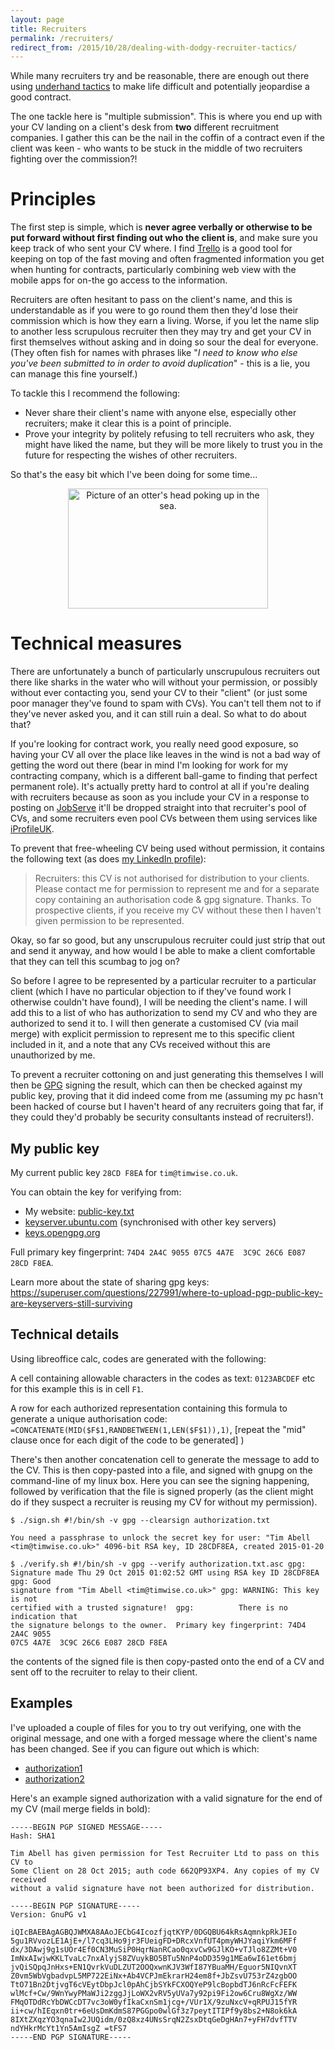 ```yaml
---
layout: page
title: Recruiters
permalink: /recruiters/
redirect_from: /2015/10/28/dealing-with-dodgy-recruiter-tactics/
---
```


While many recruiters try and be reasonable, there are enough out there using
[underhand
tactics](http://www.brandonsavage.net/why-recruiters-are-bad-for-your-career/)
to make life difficult and potentially jeopardise a good contract.

The one tackle here is "multiple submission". This is where you end up with
your CV landing on a client's desk from **two** different recruitment companies. I
gather this can be the nail in the coffin of a contract even if the client was
keen - who wants to be stuck in the middle of two recruiters fighting over the
commission?!

# Principles

The first step is simple, which is **never agree verbally or otherwise to be
put forward without first finding out who the client is**, and make sure you
keep track of who sent your CV where. I find
[Trello](https://trello.com/timabell2/recommend) is a good tool for keeping on
top of the fast moving and often fragmented information you get when hunting
for contracts, particularly combining web view with the mobile apps for on-the
go access to the information.

Recruiters are often hesitant to pass on the client's name, and this is
understandable as if you were to go round them then they'd lose their
commission which is how they earn a living. Worse, if you let the name slip to
another less scrupulous recruiter then they may try and get your CV in first
themselves without asking and in doing so sour the deal for everyone. (They
often fish for names with phrases like "*I need to know who else you've been
submitted to in order to avoid duplication*" - this is a lie, you can manage
this fine yourself.)

To tackle this I recommend the following:

* Never share their client's name with anyone else, especially other
  recruiters; make it clear this is a point of principle.
* Prove your integrity by politely refusing to tell recruiters who ask, they
  might have liked the name, but they will be more likely to trust you in the
  future for respecting the wishes of other recruiters.

So that's the easy bit which I've been doing for some time...

<div style="text-align: center">
<a href="https://www.flickr.com/photos/tim_abell/21013910269/" target="_blank" rel="noopener"><img title="" src="https://c2.staticflickr.com/6/5769/21013910269_433c52303f.jpg" alt="Picture of an otter's head poking up in the sea." width="320" height="192" border="0" /></a>
</div>

# Technical measures

There are unfortunately a bunch of particularly unscrupulous recruiters out
there like sharks in the water who will without your permission, or possibly
without ever contacting you, send your CV to their "client" (or just some poor
manager they've found to spam with CVs). You can't tell them not to if they've
never asked you, and it can still ruin a deal. So what to do about that?

If you're looking for contract work, you really need good exposure, so having
your CV all over the place like leaves in the wind is not a bad way of getting
the word out there (bear in mind I'm looking for work for my contracting
company, which is a different ball-game to finding that perfect permanent
role). It's actually pretty hard to control at all if you're dealing with
recruiters because as soon as you include your CV in a response to posting on
[JobServe](http://www.jobserve.com/) it'll be dropped straight into that
recruiter's pool of CVs, and some recruiters even pool CVs between them using
services like [iProfileUK](http://www.iprofileuk.com/).

To prevent that free-wheeling CV being used without permission, it contains the
following text (as does [my LinkedIn
profile](https://www.linkedin.com/in/timabell)):

> Recruiters: this CV is not authorised for distribution to your clients.
> Please contact me for permission to represent me and for a separate copy
> containing an authorisation code & gpg signature. Thanks. To prospective
> clients, if you receive my CV without these then I haven't given permission
> to be represented.

Okay, so far so good, but any unscrupulous recruiter could just strip that out
and send it anyway, and how would I be able to make a client comfortable that
they can tell this scumbag to jog on?

So before I agree to be represented by a particular recruiter to a particular
client (which I have no particular objection to if they've found work I
otherwise couldn't have found), I will be needing the client's name. I will add
this to a list of who has authorization to send my CV and who they are
authorized to send it to. I will then generate a customised CV (via mail merge)
with explicit permission to represent me to this specific client included in
it, and a note that any CVs received without this are unauthorized by me.

To prevent a recruiter cottoning on and just generating this themselves I will
then be [GPG](https://gnupg.org/) signing the result, which can then be checked
against my public key, proving that it did indeed come from me (assuming my pc
hasn't been hacked of course but I haven't heard of any recruiters going that
far, if they could they'd probably be security consultants instead of
recruiters!).

## My public key

My current public key `28CD F8EA` for `tim@timwise.co.uk`.

You can obtain the key for verifying from:

* My website: [public-key.txt](/public-key.txt)
* [keyserver.ubuntu.com](http://keyserver.ubuntu.com/pks/lookup?search=tim%40timwise.co.uk&fingerprint=on&op=index) (synchronised with other key servers)
* [keys.opengpg.org](https://keys.openpgp.org/search?q=tim@timwise.co.uk)

Full primary key fingerprint: `74D4 2A4C 9055 07C5 4A7E  3C9C 26C6 E087 28CD F8EA`.

Learn more about the state of sharing gpg keys: <https://superuser.com/questions/227991/where-to-upload-pgp-public-key-are-keyservers-still-surviving>

## Technical details

Using libreoffice calc, codes are generated with the following:

A cell containing allowable characters in the codes as text: `0123ABCDEF` etc
for this example this is in cell `F1`.

A row for each authorized representation containing this formula to generate a
unique authorisation code: `=CONCATENATE(MID($F$1,RANDBETWEEN(1,LEN($F$1)),1)`,
[repeat the "mid" clause once for each digit of the code to be generated] )

There's then another concatenation cell to generate the message to add to the
CV. This is then copy-pasted into a file, and signed with gnupg on the
command-line of my linux box. Here you can see the signing happening, followed
by verification that the file is signed properly (as the client might do if
they suspect a recruiter is reusing my CV for without my permission).

```
$ ./sign.sh #!/bin/sh -v gpg --clearsign authorization.txt

You need a passphrase to unlock the secret key for user: "Tim Abell
<tim@timwise.co.uk>" 4096-bit RSA key, ID 28CDF8EA, created 2015-01-20
```

```
$ ./verify.sh #!/bin/sh -v gpg --verify authorization.txt.asc gpg:
Signature made Thu 29 Oct 2015 01:02:52 GMT using RSA key ID 28CDF8EA gpg: Good
signature from "Tim Abell <tim@timwise.co.uk>" gpg: WARNING: This key is not
certified with a trusted signature!  gpg:          There is no indication that
the signature belongs to the owner.  Primary key fingerprint: 74D4 2A4C 9055
07C5 4A7E  3C9C 26C6 E087 28CD F8EA
```

the contents of the signed file is then copy-pasted onto the end of a CV and
sent off to the recruiter to relay to their client.

## Examples

I've uploaded a couple of files for you to try out verifying, one with the
original message, and one with a forged message where the client's name has
been changed. See if you can figure out which is which:

* [authorization1](https://www.dropbox.com/s/ycr0x9gruzjxlch/authorization1.txt?dl=1)
* [authorization2](https://www.dropbox.com/s/mlzyk3dd406dkqu/authorization2.txt?dl=1)

Here's an example signed authorization with a valid signature for the end of my
CV (mail merge fields in bold):

```
-----BEGIN PGP SIGNED MESSAGE-----
Hash: SHA1

Tim Abell has given permission for Test Recruiter Ltd to pass on this CV to
Some Client on 28 Oct 2015; auth code 662QP93XP4. Any copies of my CV received
without a valid signature have not been authorized for distribution.

-----BEGIN PGP SIGNATURE-----
Version: GnuPG v1

iQIcBAEBAgAGBQJWMXA8AAoJECbG4IcozfjqtKYP/0DGQBU64kRsAqmnkpRkJEIo
5gu1RVvozLE1AjE+/l7cq3LHo9jr3FUeigFD+DRcxVnfUT4pmyWHJYaqiYkm6MFf
dx/3DAwj9g1sUOr4Ef0CN3MuSiP0HqrNanRCao0qxvCw9GJlKO+vTJlo8ZZMt+V0
ImNxAIwjwKKLTvaLc7nxAlyjS8ZVuykBO5BTu5NnP4oDD359g1MEa6wI61et6bmj
jvQiSQpqJnHxs+EN1QvrkVuDLZUT2OOQxwnKJV3WfI87YBuaMH/Eguor5NIQvnXT
Z0vm5WbVgbadvpL5MP722EiNx+Ab4VCPJmEkrarH24em8f+JbZsvU753rZ4zgbOO
TtO71Bn2DtjvgT6cVEytDbpJcl0pAhCjbSYkFCXOQYeP9lcBopbdTJ6nRcFcFEFK
wlMcf+Cw/9WnYwyPMaWJi2zggJjLoWX2vRV5yUVa7y92pi9Fi2ow6Cru8WgXz/WW
FMqOTDdRcYbDWCcDT7vc3oW0yfIkaCxnSm1jcg+/VUr1X/9zuNxcV+qRPUJ15fYR
ii+cw/hIEqxn0tr+6eUsDmKdmS87PGGpo0wlGf3z7peytITIPf9y8bs2+N8ok6kA
8IXtZXqzYO3qnaIw2JUQidm/0zQ8xz4UNsSrqN2ZsxDtqGeDgHAn7+yFH7dvfTTV
ndYHkrMcYt1Yn5AmIsgZ =tFS7
-----END PGP SIGNATURE-----
```
